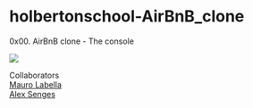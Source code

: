 # holbertonschool-AirBnB_clone
0x00. AirBnB clone - The console


<img src="[https://holbertonintranet.s3.amazonaws.com/uploads/medias/2018/6/65f4a1dd9c51265f49d0.png](https://pbs.twimg.com/media/Eb48uVdXYAEw1Cq?format=jpg&name=large)">


Collaborators <br>
<a href="https://github.com/maurolabella">Mauro Labella</a> <br>
<a href="https://github.com/asenges">Alex Senges</a>
